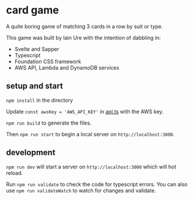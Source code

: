 # card game

A quite boring game of matching 3 cards in a row by suit or type.

This game was built by Iain Ure with the intention of dabbling in:
* Svelte and Sapper
* Typescript
* Foundation CSS framework
* AWS API, Lambda and DynamoDB services

## setup and start
`npm install` in the directory

Update `const awsKey = 'AWS_API_KEY'` in [api.ts](https://github.com/iainure/cardgame/blob/main/src/api/api.ts) with the AWS key.

`npm run build` to generate the files.

Then `npm run start` to begin a local server on `http://localhost:3000`.

## development

`npm run dev` will start a server on `http://localhost:3000` which will hot reload.

Run `npm run validate` to check the code for typescript errors. You can also use `npm run validateWatch` to watch for changes and validate.
